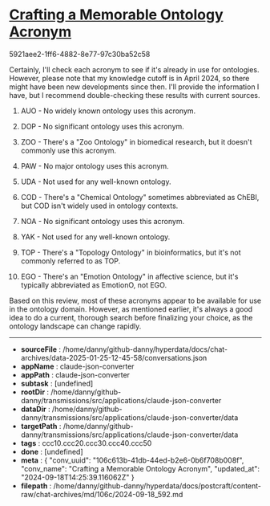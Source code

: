 # [Crafting a Memorable Ontology Acronym](https://claude.ai/chat/106c613b-41db-44ed-b2e6-0b6f708b008f)

5921aee2-1ff6-4882-8e77-97c30ba52c58

 Certainly, I'll check each acronym to see if it's already in use for ontologies. However, please note that my knowledge cutoff is in April 2024, so there might have been new developments since then. I'll provide the information I have, but I recommend double-checking these results with current sources.

1. AUO - No widely known ontology uses this acronym.

2. DOP - No significant ontology uses this acronym.

3. ZOO - There's a "Zoo Ontology" in biomedical research, but it doesn't commonly use this acronym.

4. PAW - No major ontology uses this acronym.

5. UDA - Not used for any well-known ontology.

6. COD - There's a "Chemical Ontology" sometimes abbreviated as ChEBI, but COD isn't widely used in ontology contexts.

7. NOA - No significant ontology uses this acronym.

8. YAK - Not used for any well-known ontology.

9. TOP - There's a "Topology Ontology" in bioinformatics, but it's not commonly referred to as TOP.

10. EGO - There's an "Emotion Ontology" in affective science, but it's typically abbreviated as EmotionO, not EGO.

Based on this review, most of these acronyms appear to be available for use in the ontology domain. However, as mentioned earlier, it's always a good idea to do a current, thorough search before finalizing your choice, as the ontology landscape can change rapidly.

---

* **sourceFile** : /home/danny/github-danny/hyperdata/docs/chat-archives/data-2025-01-25-12-45-58/conversations.json
* **appName** : claude-json-converter
* **appPath** : claude-json-converter
* **subtask** : [undefined]
* **rootDir** : /home/danny/github-danny/transmissions/src/applications/claude-json-converter
* **dataDir** : /home/danny/github-danny/transmissions/src/applications/claude-json-converter/data
* **targetPath** : /home/danny/github-danny/transmissions/src/applications/claude-json-converter/data
* **tags** : ccc10.ccc20.ccc30.ccc40.ccc50
* **done** : [undefined]
* **meta** : {
  "conv_uuid": "106c613b-41db-44ed-b2e6-0b6f708b008f",
  "conv_name": "Crafting a Memorable Ontology Acronym",
  "updated_at": "2024-09-18T14:25:39.116062Z"
}
* **filepath** : /home/danny/github-danny/hyperdata/docs/postcraft/content-raw/chat-archives/md/106c/2024-09-18_592.md
